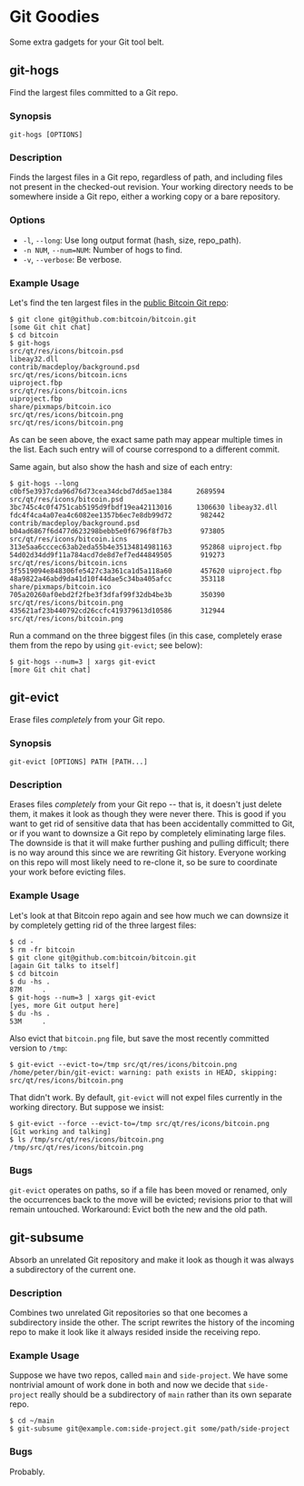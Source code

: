 # Git Goodies

Some extra gadgets for your Git tool belt.


## git-hogs

Find the largest files committed to a Git repo.


### Synopsis

```
git-hogs [OPTIONS]
```


### Description

Finds the largest files in a Git repo, regardless of path, and including files not present in the checked-out revision. Your working directory needs to be somewhere inside a Git repo, either a working copy or a bare repository.


### Options

* `-l`, `--long`: Use long output format (hash, size, repo_path).
* `-n NUM`, `--num=NUM`: Number of hogs to find.
* `-v`, `--verbose`: Be verbose.


### Example Usage

Let's find the ten largest files in the [public Bitcoin Git repo](https://github.com/bitcoin/bitcoin):

```
$ git clone git@github.com:bitcoin/bitcoin.git
[some Git chit chat]
$ cd bitcoin
$ git-hogs
src/qt/res/icons/bitcoin.psd
libeay32.dll
contrib/macdeploy/background.psd
src/qt/res/icons/bitcoin.icns
uiproject.fbp
src/qt/res/icons/bitcoin.icns
uiproject.fbp
share/pixmaps/bitcoin.ico
src/qt/res/icons/bitcoin.png
src/qt/res/icons/bitcoin.png
```

As can be seen above, the exact same path may appear multiple times in the list. Each such entry will of course correspond to a different commit.

Same again, but also show the hash and size of each entry:

```
$ git-hogs --long
c0bf5e3937cda96d76d73cea34dcbd7dd5ae1384      2689594 src/qt/res/icons/bitcoin.psd
3bc745c4c0f4751cab5195d9fbdf19ea42113016      1306630 libeay32.dll
fdc4f4ca4a07ea4c6082ee1357b6ec7e8db99d72       982442 contrib/macdeploy/background.psd
b04ad6867f6d477d623298bebb5e0f6796f8f7b3       973805 src/qt/res/icons/bitcoin.icns
313e5aa6cccec63ab2eda55b4e35134814981163       952868 uiproject.fbp
54d02d34dd9f11a784acd7de8d7ef7ed44849505       919273 src/qt/res/icons/bitcoin.icns
3f5519094e848306fe5427c3a361ca1d5a118a60       457620 uiproject.fbp
48a9822a46abd9da41d10f44dae5c34ba405afcc       353118 share/pixmaps/bitcoin.ico
705a20260af0ebd2f2fbe3f3dfaf99f32db4be3b       350390 src/qt/res/icons/bitcoin.png
435621af23b440792cd26ccfc419379613d10586       312944 src/qt/res/icons/bitcoin.png
```

Run a command on the three biggest files (in this case, completely erase them from the repo by using `git-evict`; see below):

```
$ git-hogs --num=3 | xargs git-evict
[more Git chit chat]
```


## git-evict

Erase files *completely* from your Git repo.


### Synopsis

```
git-evict [OPTIONS] PATH [PATH...]
```


### Description

Erases files *completely* from your Git repo -- that is, it doesn't just delete them, it makes it look as though they were never there. This is good if you want to get rid of sensitive data that has been accidentally committed to Git, or if you want to downsize a Git repo by completely eliminating large files. The downside is that it will make further pushing and pulling difficult; there is no way around this since we are rewriting Git history. Everyone working on this repo will most likely need to re-clone it, so be sure to coordinate your work before evicting files.


### Example Usage

Let's look at that Bitcoin repo again and see how much we can downsize it by completely getting rid of the three largest files:

```
$ cd -
$ rm -fr bitcoin
$ git clone git@github.com:bitcoin/bitcoin.git
[again Git talks to itself]
$ cd bitcoin
$ du -hs .
87M     .
$ git-hogs --num=3 | xargs git-evict
[yes, more Git output here]
$ du -hs .
53M     .
```

Also evict that `bitcoin.png` file, but save the most recently committed version to `/tmp`:

```
$ git-evict --evict-to=/tmp src/qt/res/icons/bitcoin.png
/home/peter/bin/git-evict: warning: path exists in HEAD, skipping: src/qt/res/icons/bitcoin.png
```

That didn't work. By default, `git-evict` will not expel files currently in the working directory. But suppose we insist:

```
$ git-evict --force --evict-to=/tmp src/qt/res/icons/bitcoin.png
[Git working and talking]
$ ls /tmp/src/qt/res/icons/bitcoin.png
/tmp/src/qt/res/icons/bitcoin.png
```


### Bugs

`git-evict` operates on paths, so if a file has been moved or renamed, only the occurrences back to the move will be evicted; revisions prior to that will remain untouched. Workaround: Evict both the new and the old path.


## git-subsume

Absorb an unrelated Git repository and make it look as though it was always a subdirectory of the current one.


### Description

Combines two unrelated Git repositories so that one becomes a subdirectory inside the other. The script rewrites the history of the incoming repo to make it look like it always resided inside the receiving repo.


### Example Usage

Suppose we have two repos, called `main` and `side-project`. We have some nontrivial amount of work done in both and now we decide that `side-project` really should be a subdirectory of `main` rather than its own separate repo.

```
$ cd ~/main
$ git-subsume git@example.com:side-project.git some/path/side-project
```


### Bugs

Probably.
